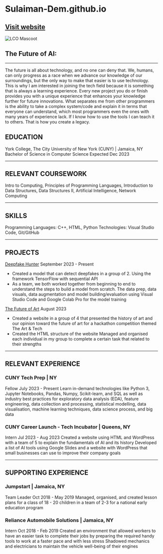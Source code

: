 # Sulaiman-Dem.github.io

## [Visit website](https://group9-wp-su23.tiqc01.com "Wordpress Team AI")

![LCO Mascoot](https://i.ytimg.com/vi/wXd77Y3bRFY/maxresdefault.jpg "Future of AI")

## The Future of AI:

---

The future is all about technology, and no one can deny that. We, humans, can only progress as a race when we advance our knowledge of our surroundings, but the only way to make that easier is to use technology. This is why I am interested in joining the tech field because it is something that is always a learning experience. Every new project you do or finish provides you with a unique experience that enhances your knowledge further for future innovations. What separates me from other programmers is the ability to take a complex system/code and explain it in terms that everyone can understand, which most programmers even the ones with many years of experience lack. If I know how to use the tools I can teach it to others. That is how you create a legacy.

## EDUCATION

York College, The City University of New York (CUNY) | Jamaica, NY
Bachelor of Science in Computer Science Expected Dec 2023

---

## RELEVANT COURSEWORK

Intro to Computing, Principles of Programming Languages, Introduction to Data Structures, Data Structures II, Artificial Intelligence, Network Computing

---

## SKILLS

Programming Languages: C++, HTML, Python
Technologies: Visual Studio Code, Git/GitHub

---

## PROJECTS

[Deepfake Hunter](https://huggingface.co/spaces/UW123/Deepfake_Hunter) 	September 2023 - Present 
- Created a model that can detect deepfakes in a group of 2. Using the framework TensorFlow with sequential API
- As a team, we both worked together from beginning to end to understand the steps to build a model from scratch. The data prep, data visuals, data augmentation and model building/evaluation using Visual Studio Code and Google Colab Pro for the model training


[The Future of Art](https://devpost.com/software/the-future-of-art?ref_content=my-projects-tab&ref_feature=my_projects)      											August 2023
- Created a website in a group of 4 that presented the history of art and our opinion toward the future of art for a hackathon competition themed The Art & Tech
- Created the HTML structure of the website
Managed and organised each individual in my group to complete a certain task that related to their strengths


---

## RELEVANT EXPERIENCE

### CUNY Tech Prep | NY

Fellow July 2023 - Present
Learn in-demand technologies like Python 3, Jupyter Notebooks, Pandas, Numpy, Scikit-learn, and SQL as well as industry best practices for exploratory data analysis (EDA), feature engineering, data collection and processing, statistical modelling, data visualisation, machine learning techniques, data science process, and big data

### CUNY Career Launch - Tech Incubator | Queens, NY

Intern Jul 2023 - Aug 2023
Created a website using HTML and WordPress with a team of 5 to explain the fundamentals of AI and its history
Developed a list of AI tools using Google Slides and a website with WordPress that small businesses can use to improve their company goals

---

## SUPPORTING EXPERIENCE

### Jumpstart | Jamaica, NY

Team Leader Oct 2018 - May 2019
Managed, organised, and created lesson plans for a class of 18 - 20 children in a team of 2-3 for a national early education program

### Reliance Automobile Solutions | Jamaica, NY

Intern Oct 2018 - Feb 2019
Created an environment that allowed workers to have an easier task to complete their jobs by preparing the required handy tools to work at a faster pace and with less stress
Shadowed mechanics and electricians to maintain the vehicle well-being of their engines
